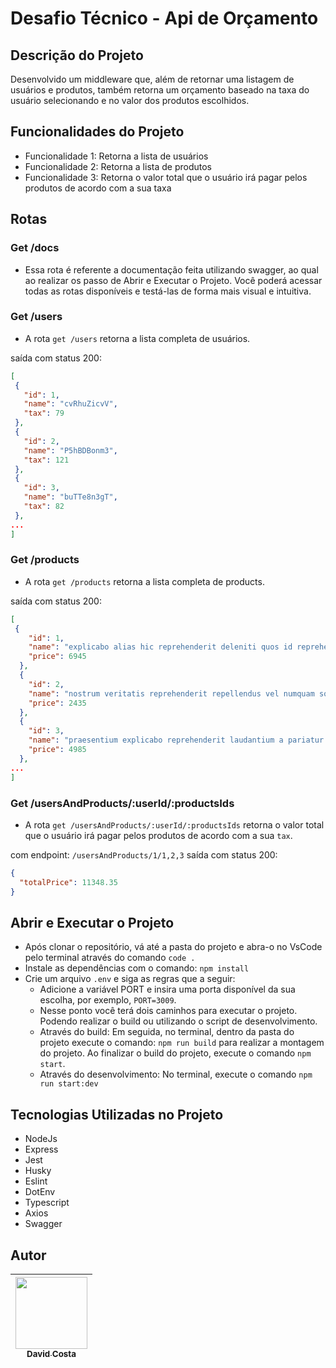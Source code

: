 # Desafio Técnico - Api de Orçamento

## Descrição do Projeto

Desenvolvido um middleware que, além de retornar uma listagem de usuários e produtos, também retorna um orçamento baseado na taxa do usuário selecionando e no valor dos produtos escolhidos.

## Funcionalidades do Projeto

- Funcionalidade 1: Retorna a lista de usuários
- Funcionalidade 2: Retorna a lista de produtos
- Funcionalidade 3: Retorna o valor total que o usuário irá pagar pelos produtos de acordo com a sua taxa

## Rotas

### Get /docs

- Essa rota é referente a documentação feita utilizando swagger, ao qual ao realizar os passo de Abrir e Executar o Projeto. Você poderá acessar todas as rotas disponíveis e testá-las de forma mais visual e intuitiva.

### Get /users

- A rota `get /users` retorna a lista completa de usuários.

saída com status 200:

```json
[
 {
   "id": 1,
   "name": "cvRhuZicvV",
   "tax": 79
 },
 {
   "id": 2,
   "name": "P5hBDBonm3",
   "tax": 121
 },
 {
   "id": 3,
   "name": "buTTe8n3gT",
   "tax": 82
 },
...
]
```

### Get /products

- A rota `get /products` retorna a lista completa de products.

saída com status 200:

```json
[
 {
    "id": 1,
    "name": "explicabo alias hic reprehenderit deleniti quos id reprehenderit consequuntur ipsam iure voluptatem ea culpa excepturi ducimus repudiandae ab",
    "price": 6945
  },
  {
    "id": 2,
    "name": "nostrum veritatis reprehenderit repellendus vel numquam soluta ex inventore ex",
    "price": 2435
  },
  {
    "id": 3,
    "name": "praesentium explicabo reprehenderit laudantium a pariatur ab sit pariatur quos",
    "price": 4985
  },
...
]
```

### Get /usersAndProducts/:userId/:productsIds

- A rota `get /usersAndProducts/:userId/:productsIds` retorna o valor total que o usuário irá pagar pelos produtos de acordo com a sua `tax`.

com endpoint: `/usersAndProducts/1/1,2,3`
saída com status 200:

```json
{
  "totalPrice": 11348.35
}
```

## Abrir e Executar o Projeto

- Após clonar o repositório, vá até a pasta do projeto e abra-o no VsCode pelo terminal através do comando `code .`
- Instale as dependências com o comando: `npm install`
- Crie um arquivo `.env` e siga as regras que a seguir:
  - Adicione a variável PORT e insira uma porta disponível da sua escolha, por exemplo, `PORT=3009`.
  - Nesse ponto você terá dois caminhos para executar o projeto. Podendo realizar o build ou utilizando o script de desenvolvimento.
  - Através do build: Em seguida, no terminal, dentro da pasta do projeto execute o comando: `npm run build` para realizar a montagem do projeto. Ao finalizar o build do projeto, execute o comando `npm start`.
  - Através do desenvolvimento: No terminal, execute o comando `npm run start:dev`

## Tecnologias Utilizadas no Projeto

- NodeJs
- Express
- Jest
- Husky
- Eslint
- DotEnv
- Typescript
- Axios
- Swagger

## Autor

| [<img src="https://avatars.githubusercontent.com/u/65208891?s=400&u=a019a169e12cb45b26bfa1d56559b52d73f57560&v=4" width=115><br><sub>David Costa </sub>](https://github.com/Zevid-Lucas) |
| :--------------------------------------------------------------------------------------------------------------------------------------------------------------------------------------: |
